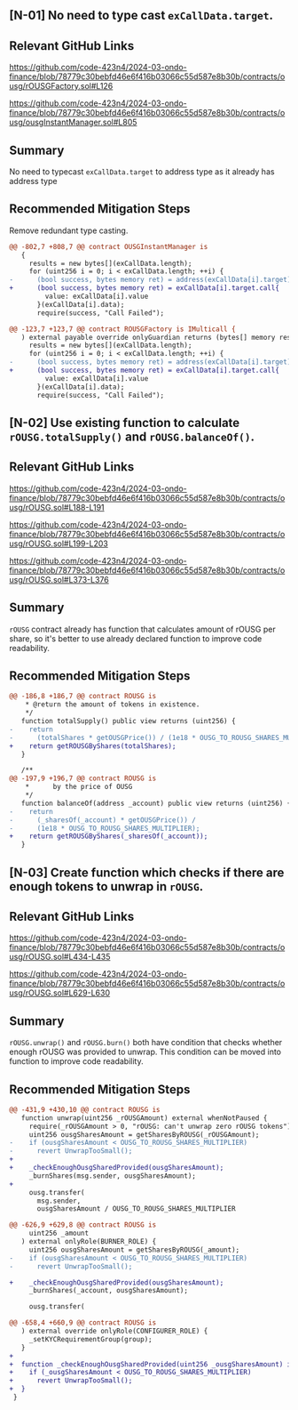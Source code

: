 ## [N-01] No need to type cast `exCallData.target`.

## Relevant GitHub Links

https://github.com/code-423n4/2024-03-ondo-finance/blob/78779c30bebfd46e6f416b03066c55d587e8b30b/contracts/ousg/rOUSGFactory.sol#L126

https://github.com/code-423n4/2024-03-ondo-finance/blob/78779c30bebfd46e6f416b03066c55d587e8b30b/contracts/ousg/ousgInstantManager.sol#L805

## Summary

No need to typecast `exCallData.target` to address type as it already has address type

## Recommended Mitigation Steps

Remove redundant type casting.

```diff
@@ -802,7 +808,7 @@ contract OUSGInstantManager is
   {
     results = new bytes[](exCallData.length);
     for (uint256 i = 0; i < exCallData.length; ++i) {
-      (bool success, bytes memory ret) = address(exCallData[i].target).call{
+      (bool success, bytes memory ret) = exCallData[i].target.call{
         value: exCallData[i].value
       }(exCallData[i].data);
       require(success, "Call Failed");
```

```diff
@@ -123,7 +123,7 @@ contract ROUSGFactory is IMulticall {
   ) external payable override onlyGuardian returns (bytes[] memory results) {
     results = new bytes[](exCallData.length);
     for (uint256 i = 0; i < exCallData.length; ++i) {
-      (bool success, bytes memory ret) = address(exCallData[i].target).call{
+      (bool success, bytes memory ret) = exCallData[i].target.call{
         value: exCallData[i].value
       }(exCallData[i].data);
       require(success, "Call Failed");
```

## [N-02] Use existing function to calculate `rOUSG.totalSupply()` and `rOUSG.balanceOf()`.

## Relevant GitHub Links

https://github.com/code-423n4/2024-03-ondo-finance/blob/78779c30bebfd46e6f416b03066c55d587e8b30b/contracts/ousg/rOUSG.sol#L188-L191

https://github.com/code-423n4/2024-03-ondo-finance/blob/78779c30bebfd46e6f416b03066c55d587e8b30b/contracts/ousg/rOUSG.sol#L199-L203

https://github.com/code-423n4/2024-03-ondo-finance/blob/78779c30bebfd46e6f416b03066c55d587e8b30b/contracts/ousg/rOUSG.sol#L373-L376

## Summary

`rOUSG` contract already has function that calculates amount of rOUSG per share, so it's better to use already declared function to improve code readability.

## Recommended Mitigation Steps

```diff
@@ -186,8 +186,7 @@ contract ROUSG is
    * @return the amount of tokens in existence.
    */
   function totalSupply() public view returns (uint256) {
-    return
-      (totalShares * getOUSGPrice()) / (1e18 * OUSG_TO_ROUSG_SHARES_MULTIPLIER);
+    return getROUSGByShares(totalShares);
   }

   /**
@@ -197,9 +196,7 @@ contract ROUSG is
    *      by the price of OUSG
    */
   function balanceOf(address _account) public view returns (uint256) {
-    return
-      (_sharesOf(_account) * getOUSGPrice()) /
-      (1e18 * OUSG_TO_ROUSG_SHARES_MULTIPLIER);
+    return getROUSGByShares(_sharesOf(_account));
   }
```

## [N-03] Create function which checks if there are enough tokens to unwrap in `rOUSG`.

## Relevant GitHub Links

https://github.com/code-423n4/2024-03-ondo-finance/blob/78779c30bebfd46e6f416b03066c55d587e8b30b/contracts/ousg/rOUSG.sol#L434-L435

https://github.com/code-423n4/2024-03-ondo-finance/blob/78779c30bebfd46e6f416b03066c55d587e8b30b/contracts/ousg/rOUSG.sol#L629-L630

## Summary

`rOUSG.unwrap()` and `rOUSG.burn()` both have condition that checks whether enough rOUSG was provided to unwrap. This condition can be moved into function to improve code readability.

## Recommended Mitigation Steps

```diff
@@ -431,9 +430,10 @@ contract ROUSG is
   function unwrap(uint256 _rOUSGAmount) external whenNotPaused {
     require(_rOUSGAmount > 0, "rOUSG: can't unwrap zero rOUSG tokens");
     uint256 ousgSharesAmount = getSharesByROUSG(_rOUSGAmount);
-    if (ousgSharesAmount < OUSG_TO_ROUSG_SHARES_MULTIPLIER)
-      revert UnwrapTooSmall();
+
+    _checkEnoughOusgSharedProvided(ousgSharesAmount);
     _burnShares(msg.sender, ousgSharesAmount);
+
     ousg.transfer(
       msg.sender,
       ousgSharesAmount / OUSG_TO_ROUSG_SHARES_MULTIPLIER

@@ -626,9 +629,8 @@ contract ROUSG is
     uint256 _amount
   ) external onlyRole(BURNER_ROLE) {
     uint256 ousgSharesAmount = getSharesByROUSG(_amount);
-    if (ousgSharesAmount < OUSG_TO_ROUSG_SHARES_MULTIPLIER)
-      revert UnwrapTooSmall();

+    _checkEnoughOusgSharedProvided(ousgSharesAmount);
     _burnShares(_account, ousgSharesAmount);

     ousg.transfer(

@@ -658,4 +660,9 @@ contract ROUSG is
   ) external override onlyRole(CONFIGURER_ROLE) {
     _setKYCRequirementGroup(group);
   }
+
+  function _checkEnoughOusgSharedProvided(uint256 _ousgSharesAmount) internal {
+    if (_ousgSharesAmount < OUSG_TO_ROUSG_SHARES_MULTIPLIER)
+      revert UnwrapTooSmall();
+  }
 }
```
